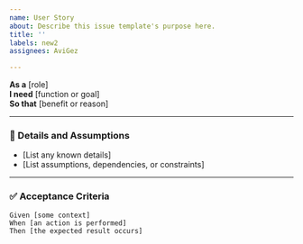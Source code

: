 ```yaml
---
name: User Story
about: Describe this issue template's purpose here.
title: ''
labels: new2
assignees: AviGez

---
```


**As a** [role]  
**I need** [function or goal]  
**So that** [benefit or reason]  

---

### 🧾 Details and Assumptions
* [List any known details]
* [List assumptions, dependencies, or constraints]

---

### ✅ Acceptance Criteria
```gherkin
Given [some context]
When [an action is performed]
Then [the expected result occurs]
